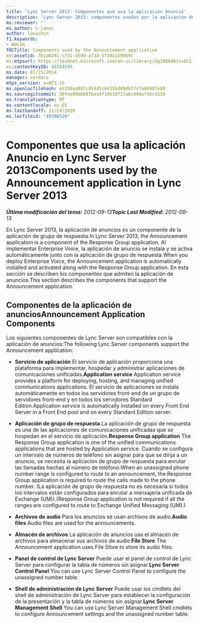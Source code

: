 ```yaml
---
title: 'Lync Server 2013: Componentes que usa la aplicación Anuncio'
description: 'Lync Server 2013: componentes usados por la aplicación de anuncios.'
ms.reviewer: ''
ms.author: v-lanac
author: lanachin
f1.keywords:
- NOCSH
TOCTitle: Components used by the Announcement application
ms:assetid: 7b1a0281-cf31-459d-a734-5f10a129089c
ms:mtpsurl: https://technet.microsoft.com/en-us/library/Gg398608(v=OCS.15)
ms:contentKeyID: 48184595
ms.date: 07/23/2014
manager: serdars
mtps_version: v=OCS.15
ms.openlocfilehash: e5338ad097c814d5c6435bd89dbf7cfa8680feb8
ms.sourcegitcommit: 36fee89bb887bea4f18b19f17a8c69daf5bc423d
ms.translationtype: MT
ms.contentlocale: es-ES
ms.lasthandoff: 11/24/2020
ms.locfileid: "49398520"
---
```

# <a name="components-used-by-the-announcement-application-in-lync-server-2013"></a><span data-ttu-id="1d0e4-103">Componentes que usa la aplicación Anuncio en Lync Server 2013</span><span class="sxs-lookup"><span data-stu-id="1d0e4-103">Components used by the Announcement application in Lync Server 2013</span></span>

<div data-xmlns="http://www.w3.org/1999/xhtml">

<div class="topic" data-xmlns="http://www.w3.org/1999/xhtml" data-msxsl="urn:schemas-microsoft-com:xslt" data-cs="https://msdn.microsoft.com/">

<div data-asp="https://msdn2.microsoft.com/asp">



</div>

<div id="mainSection">

<div id="mainBody"><span data-ttu-id="1d0e4-104">

<span> </span></span><span class="sxs-lookup"><span data-stu-id="1d0e4-104">

<span> </span></span></span>

<span data-ttu-id="1d0e4-105">_**Última modificación del tema:** 2012-09-13_</span><span class="sxs-lookup"><span data-stu-id="1d0e4-105">_**Topic Last Modified:** 2012-09-13_</span></span>

<span data-ttu-id="1d0e4-106">En Lync Server 2013, la aplicación de anuncios es un componente de la aplicación de grupo de respuesta.</span><span class="sxs-lookup"><span data-stu-id="1d0e4-106">In Lync Server 2013, the Announcement application is a component of the Response Group application.</span></span> <span data-ttu-id="1d0e4-107">Al implementar Enterprise Voice, la aplicación de anuncio se instala y se activa automáticamente junto con la aplicación de grupo de respuesta.</span><span class="sxs-lookup"><span data-stu-id="1d0e4-107">When you deploy Enterprise Voice, the Announcement application is automatically installed and activated along with the Response Group application.</span></span> <span data-ttu-id="1d0e4-108">En esta sección se describen los componentes que admiten la aplicación de anuncios.</span><span class="sxs-lookup"><span data-stu-id="1d0e4-108">This section describes the components that support the Announcement application.</span></span>

<div>

## <a name="announcement-application-components"></a><span data-ttu-id="1d0e4-109">Componentes de la aplicación de anuncios</span><span class="sxs-lookup"><span data-stu-id="1d0e4-109">Announcement Application Components</span></span>

<span data-ttu-id="1d0e4-110">Los siguientes componentes de Lync Server son compatibles con la aplicación de anuncios:</span><span class="sxs-lookup"><span data-stu-id="1d0e4-110">The following Lync Server components support the Announcement application:</span></span>

  - <span data-ttu-id="1d0e4-111">**Servicio de aplicación**   El servicio de aplicación proporciona una plataforma para implementar, hospedar y administrar aplicaciones de comunicaciones unificadas.</span><span class="sxs-lookup"><span data-stu-id="1d0e4-111">**Application service**   Application service provides a platform for deploying, hosting, and managing unified communications applications.</span></span> <span data-ttu-id="1d0e4-112">El servicio de aplicaciones se instala automáticamente en todos los servidores front-end de un grupo de servidores front-end y en todos los servidores Standard Edition.</span><span class="sxs-lookup"><span data-stu-id="1d0e4-112">Application service is automatically installed on every Front End Server in a Front End pool and on every Standard Edition server.</span></span>

  - <span data-ttu-id="1d0e4-113">**Aplicación de grupo de respuesta**   La aplicación de grupo de respuesta es una de las aplicaciones de comunicaciones unificadas que se hospedan en el servicio de aplicación.</span><span class="sxs-lookup"><span data-stu-id="1d0e4-113">**Response Group application**   The Response Group application is one of the unified communications applications that are hosted by Application service.</span></span> <span data-ttu-id="1d0e4-114">Cuando se configura un intervalo de números de teléfono sin asignar para que se dirija a un anuncio, se necesita la aplicación de grupo de respuesta para enrutar las llamadas hechas al número de teléfono.</span><span class="sxs-lookup"><span data-stu-id="1d0e4-114">When an unassigned phone number range is configured to route to an announcement, the Response Group application is required to route the calls made to the phone number.</span></span> <span data-ttu-id="1d0e4-115">(La aplicación de grupo de respuesta no es necesaria si todos los intervalos están configurados para enrutar a mensajería unificada de Exchange (UM)).</span><span class="sxs-lookup"><span data-stu-id="1d0e4-115">(Response Group application is not required if all the ranges are configured to route to Exchange Unified Messaging (UM).)</span></span>

  - <span data-ttu-id="1d0e4-116">**Archivos de audio**   Para los anuncios se usan archivos de audio.</span><span class="sxs-lookup"><span data-stu-id="1d0e4-116">**Audio files**   Audio files are used for the announcements.</span></span>

  - <span data-ttu-id="1d0e4-117">**Almacén de archivos**   La aplicación de anuncios usa el almacén de archivos para almacenar sus archivos de audio.</span><span class="sxs-lookup"><span data-stu-id="1d0e4-117">**File Store**   The Announcement application uses File Store to store its audio files.</span></span>

  - <span data-ttu-id="1d0e4-118">**Panel de control de Lync Server**   Puede usar el panel de control de Lync Server para configurar la tabla de números sin asignar.</span><span class="sxs-lookup"><span data-stu-id="1d0e4-118">**Lync Server Control Panel**   You can use Lync Server Control Panel to configure the unassigned number table.</span></span>

  - <span data-ttu-id="1d0e4-119">**Shell de administración de Lync Server**   Puede usar los cmdlets del shell de administración de Lync Server para establecer la configuración de la presentación y la tabla de números sin asignar.</span><span class="sxs-lookup"><span data-stu-id="1d0e4-119">**Lync Server Management Shell**   You can use Lync Server Management Shell cmdlets to configure Announcement settings and the unassigned number table.</span></span>

<span data-ttu-id="1d0e4-120"></div>

</div>

<span> </span>

</div>

</div>

</span><span class="sxs-lookup"><span data-stu-id="1d0e4-120"></div>

</div>

<span> </span>

</div>

</div>

</span></span></div>

